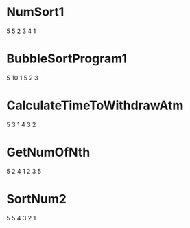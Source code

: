# NumSort1
5
5
2
3
4
1

# BubbleSortProgram1
5
10
1
5
2
3

# CalculateTimeToWithdrawAtm
5
3 1 4 3 2

# GetNumOfNth
5 2
4 1 2 3 5

# SortNum2
5
5
4
3
2
1

